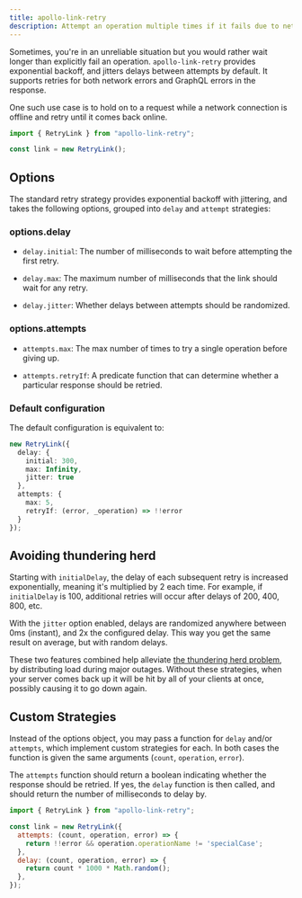 ```yaml
---
title: apollo-link-retry
description: Attempt an operation multiple times if it fails due to network or server errors.
---
```


Sometimes, you're in an unreliable situation but you would rather wait longer than explicitly fail an operation. `apollo-link-retry` provides exponential backoff, and jitters delays between attempts by default. It supports retries for both network errors and GraphQL errors in the response.

One such use case is to hold on to a request while a network connection is offline and retry until it comes back online.

```js
import { RetryLink } from "apollo-link-retry";

const link = new RetryLink();
```

## Options

The standard retry strategy provides exponential backoff with jittering, and takes the following options, grouped into `delay` and `attempt` strategies:

### options.delay

* `delay.initial`: The number of milliseconds to wait before attempting the first retry.

* `delay.max`: The maximum number of milliseconds that the link should wait for any retry.

* `delay.jitter`: Whether delays between attempts should be randomized.

### options.attempts

* `attempts.max`: The max number of times to try a single operation before giving up.

* `attempts.retryIf`: A predicate function that can determine whether a particular response should be retried.

### Default configuration

The default configuration is equivalent to:

```ts
new RetryLink({
  delay: {
    initial: 300,
    max: Infinity,
    jitter: true
  },
  attempts: {
    max: 5,
    retryIf: (error, _operation) => !!error
  }
});
```

## Avoiding thundering herd

Starting with `initialDelay`, the delay of each subsequent retry is increased exponentially, meaning it's multiplied by 2 each time. For example, if `initialDelay` is 100, additional retries will occur after delays of 200, 400, 800, etc.

With the `jitter` option enabled, delays are randomized anywhere between 0ms (instant), and 2x the configured delay. This way you get the same result on average, but with random delays.

These two features combined help alleviate [the thundering herd problem](https://en.wikipedia.org/wiki/Thundering_herd_problem), by distributing load during major outages. Without these strategies, when your server comes back up it will be hit by all of your clients at once, possibly causing it to go down again.

## Custom Strategies

Instead of the options object, you may pass a function for `delay` and/or `attempts`, which implement custom strategies for each. In both cases the function is given the same arguments (`count`, `operation`, `error`).

The `attempts` function should return a boolean indicating whether the response should be retried. If yes, the `delay` function is then called, and should return the number of milliseconds to delay by.

```js
import { RetryLink } from "apollo-link-retry";

const link = new RetryLink({
  attempts: (count, operation, error) => {
    return !!error && operation.operationName != 'specialCase';
  },
  delay: (count, operation, error) => {
    return count * 1000 * Math.random();
  },
});
```
